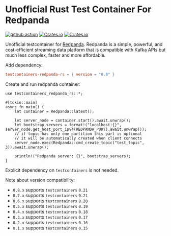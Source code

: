 # Unofficial Rust Test Container For Redpanda

[![github action](https://github.com/milenkovicm/testcontainers-redpanda-rs/actions/workflows/basic.yml/badge.svg)](https://github.com/milenkovicm/testcontainers-redpanda-rs/actions/workflows/basic.yml)
[![Crates.io](https://img.shields.io/crates/v/testcontainers-redpanda-rs)](https://crates.io/crates/testcontainers-redpanda-rs)
[![Crates.io](https://img.shields.io/crates/d/testcontainers-redpanda-rs)](https://crates.io/crates/testcontainers-redpanda-rs)

Unofficial testcontainer for [Redpanda](https://redpanda.com). Redpanda is a simple, powerful, and cost-efficient streaming data platform that is compatible with Kafka APIs but much less complex, faster and more affordable.

Add dependency:

```toml
testcontainers-redpanda-rs = { version = "0.8" }
```

Create and run redpanda container:

```rust, no_run
use testcontainers_redpanda_rs::*;

#[tokio::main]
async fn main() {
    let container = Redpanda::latest();

    let server_node = container.start().await.unwrap();
    let bootstrap_servers = format!("localhost:{}", server_node.get_host_port_ipv4(REDPANDA_PORT).await.unwrap());
    // if topic has only one partition this part is optional
    // it will be automatically created when client connects
    server_node.exec(Redpanda::cmd_create_topic("test_topic", 3)).await.unwrap();

    println!("Redpanda server: {}", bootstrap_servers);
}
```

Explicit dependency on `testcontainers` is not needed.

Note about version compatibility:

- `0.8.x` supports `testcontainers` `0.21`
- `0.7.x` supports `testcontainers` `0.21`
- `0.6.x` supports `testcontainers` `0.20`
- `0.5.x` supports `testcontainers` `0.19`
- `0.4.x` supports `testcontainers` `0.18`
- `0.3.x` supports `testcontainers` `0.17`
- `0.2.x` supports `testcontainers` `0.16`
- `0.1.x` supports `testcontainers` `0.15`
